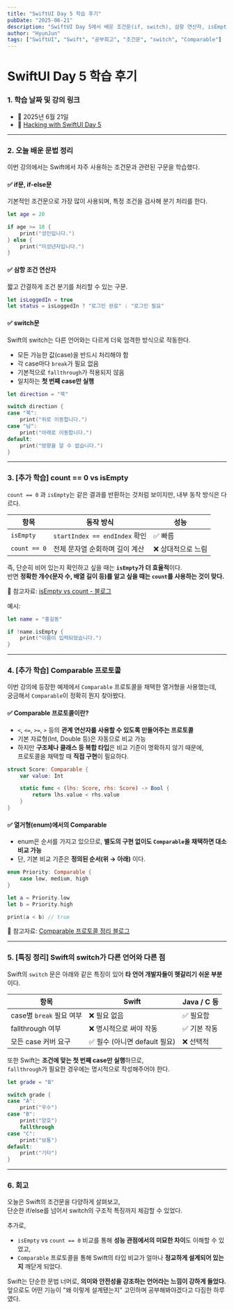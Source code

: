 ```yaml
---
title: "SwiftUI Day 5 학습 후기"
pubDate: "2025-06-21"
description: "SwiftUI Day 5에서 배운 조건문(if, switch), 삼항 연산자, isEmpty vs count, Comparable 프로토콜 등 핵심 개념을 정리한 학습 회고입니다."
author: "HyunJun"
tags: ["SwiftUI", "Swift", "공부회고", "조건문", "switch", "Comparable"]
---
```


# SwiftUI Day 5 학습 후기

### 1. 학습 날짜 및 강의 링크

- 📅 2025년 6월 21일
- 🔗 [Hacking with SwiftUI Day 5](https://www.hackingwithswift.com/100/swiftui/5)

---

### 2. 오늘 배운 문법 정리

이번 강의에서는 Swift에서 자주 사용하는 조건문과 관련된 구문을 학습했다.

#### ✅ if문, if-else문

기본적인 조건문으로 가장 많이 사용되며, 특정 조건을 검사해 분기 처리를 한다.

```swift
let age = 20

if age >= 18 {
    print("성인입니다.")
} else {
    print("미성년자입니다.")
}
```

#### ✅ 삼항 조건 연산자

짧고 간결하게 조건 분기를 처리할 수 있는 구문.

```swift
let isLoggedIn = true
let status = isLoggedIn ? "로그인 완료" : "로그인 필요"
```

#### ✅ switch문

Swift의 switch는 다른 언어와는 다르게 더욱 엄격한 방식으로 작동한다.

- 모든 가능한 값(case)을 반드시 처리해야 함
- 각 case마다 `break`가 필요 없음
- 기본적으로 `fallthrough`가 적용되지 않음
- 일치하는 **첫 번째 case만 실행**

```swift
let direction = "북"

switch direction {
case "북":
    print("위로 이동합니다.")
case "남":
    print("아래로 이동합니다.")
default:
    print("방향을 알 수 없습니다.")
}
```

---

### 3. [추가 학습] count == 0 vs isEmpty

`count == 0` 과 `isEmpty`는 같은 결과를 반환하는 것처럼 보이지만, 내부 동작 방식은 다르다.

| 항목         | 동작 방식                      | 성능               |
| ------------ | ------------------------------ | ------------------ |
| `isEmpty`    | `startIndex == endIndex` 확인  | ✅ 빠름            |
| `count == 0` | 전체 문자열 순회하며 길이 계산 | ❌ 상대적으로 느림 |

즉, 단순히 비어 있는지 확인하고 싶을 때는 **`isEmpty`가 더 효율적**이다.  
반면 **정확한 개수(문자 수, 배열 길이 등)를 알고 싶을 때는 `count`를 사용하는 것이 맞다.**

🔗 참고자료: [isEmpty vs count - 블로그](https://imjhk03.github.io/posts/isEmpty-vs-count/)

예시:

```swift
let name = "홍길동"

if !name.isEmpty {
    print("이름이 입력되었습니다.")
}
```

---

### 4. [추가 학습] Comparable 프로토콜

이번 강의에 등장한 예제에서 `Comparable` 프로토콜을 채택한 열거형을 사용했는데,  
궁금해서 `Comparable`이 정확히 뭔지 찾아봤다.

#### ✅ Comparable 프로토콜이란?

- `<`, `<=`, `>=`, `>` 등의 **관계 연산자를 사용할 수 있도록 만들어주는 프로토콜**
- 기본 자료형(Int, Double 등)은 자동으로 비교 가능
- 하지만 **구조체나 클래스 등 복합 타입**은 비교 기준이 명확하지 않기 때문에,  
  프로토콜을 채택할 때 **직접 구현**이 필요하다.

```swift
struct Score: Comparable {
    var value: Int

    static func < (lhs: Score, rhs: Score) -> Bool {
        return lhs.value < rhs.value
    }
}
```

#### ✅ 열거형(enum)에서의 Comparable

- enum은 순서를 가지고 있으므로, **별도의 구현 없이도 `Comparable`을 채택하면 대소 비교 가능**
- 단, 기본 비교 기준은 **정의된 순서(위 → 아래)** 이다.

```swift
enum Priority: Comparable {
    case low, medium, high
}

let a = Priority.low
let b = Priority.high

print(a < b) // true
```

🔗 참고자료: [Comparable 프로토콜 정리 블로그](https://kybeen.tistory.com/149)

---

### 5. [특징 정리] Swift의 switch가 다른 언어와 다른 점

Swift의 `switch` 문은 아래와 같은 특징이 있어 **타 언어 개발자들이 헷갈리기 쉬운 부분**이다.

| 항목                     | Swift                         | Java / C 등  |
| ------------------------ | ----------------------------- | ------------ |
| case별 `break` 필요 여부 | ❌ 필요 없음                  | ✅ 필요함    |
| fallthrough 여부         | ❌ 명시적으로 써야 작동       | ✅ 기본 작동 |
| 모든 case 커버 요구      | ✅ 필수 (아니면 default 필요) | ❌ 선택적    |

또한 Swift는 **조건에 맞는 첫 번째 case만 실행**하므로,  
`fallthrough`가 필요한 경우에는 명시적으로 작성해주어야 한다.

```swift
let grade = "B"

switch grade {
case "A":
    print("우수")
case "B":
    print("양호")
    fallthrough
case "C":
    print("보통")
default:
    print("기타")
}
```

---

### 6. 회고

오늘은 Swift의 조건문을 다양하게 살펴보고,  
단순한 if/else를 넘어서 switch의 구조적 특징까지 체감할 수 있었다.

추가로,

- `isEmpty` vs `count == 0` 비교를 통해 **성능 관점에서의 미묘한 차이**도 이해할 수 있었고,
- `Comparable` 프로토콜을 통해 Swift의 타입 비교가 얼마나 **정교하게 설계되어 있는지** 깨닫게 되었다.

Swift는 단순한 문법 너머로, **의미와 안전성을 강조하는 언어라는 느낌이 강하게 들었다.**  
앞으로도 어떤 기능이 "왜 이렇게 설계됐는지" 고민하며 공부해봐야겠다고 다짐한 하루였다.
